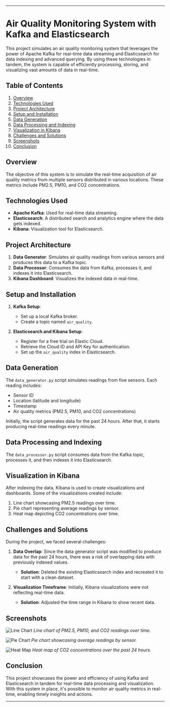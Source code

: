 ---

# Air Quality Monitoring System with Kafka and Elasticsearch

This project simulates an air quality monitoring system that leverages the power of Apache Kafka for real-time data streaming and Elasticsearch for data indexing and advanced querying. By using these technologies in tandem, the system is capable of efficiently processing, storing, and visualizing vast amounts of data in real-time.

## Table of Contents
1. [Overview](#overview)
2. [Technologies Used](#technologies-used)
3. [Project Architecture](#project-architecture)
4. [Setup and Installation](#setup-and-installation)
5. [Data Generation](#data-generation)
6. [Data Processing and Indexing](#data-processing-and-indexing)
7. [Visualization in Kibana](#visualization-in-kibana)
8. [Challenges and Solutions](#challenges-and-solutions)
9. [Screenshots](#screenshots)
10. [Conclusion](#conclusion)

## Overview

The objective of this system is to simulate the real-time acquisition of air quality metrics from multiple sensors distributed in various locations. These metrics include PM2.5, PM10, and CO2 concentrations.

## Technologies Used

- **Apache Kafka**: Used for real-time data streaming.
- **Elasticsearch**: A distributed search and analytics engine where the data gets indexed.
- **Kibana**: Visualization tool for Elasticsearch.

## Project Architecture

1. **Data Generator**: Simulates air quality readings from various sensors and produces this data to a Kafka topic.
2. **Data Processor**: Consumes the data from Kafka, processes it, and indexes it into Elasticsearch.
3. **Kibana Dashboard**: Visualizes the indexed data in real-time.

## Setup and Installation

1. **Kafka Setup**: 
   - Set up a local Kafka broker.
   - Create a topic named `air_quality`.

2. **Elasticsearch and Kibana Setup**:
   - Register for a free trial on Elastic Cloud.
   - Retrieve the Cloud ID and API Key for authentication.
   - Set up the `air_quality` index in Elasticsearch.

## Data Generation

The `data_generator.py` script simulates readings from five sensors. Each reading includes:

- Sensor ID
- Location (latitude and longitude)
- Timestamp
- Air quality metrics (PM2.5, PM10, and CO2 concentrations)

Initially, the script generates data for the past 24 hours. After that, it starts producing real-time readings every minute.

## Data Processing and Indexing

The `data_processor.py` script consumes data from the Kafka topic, processes it, and then indexes it into Elasticsearch. 

## Visualization in Kibana

After indexing the data, Kibana is used to create visualizations and dashboards. Some of the visualizations created include:

1. Line chart showcasing PM2.5 readings over time.
2. Pie chart representing average readings by sensor.
3. Heat map depicting CO2 concentrations over time.

## Challenges and Solutions

During the project, we faced several challenges:

1. **Data Overlap**: Since the data generator script was modified to produce data for the past 24 hours, there was a risk of overlapping data with previously indexed values. 
   - **Solution**: Deleted the existing Elasticsearch index and recreated it to start with a clean dataset.

2. **Visualization Timeframe**: Initially, Kibana visualizations were not reflecting real-time data. 
   - **Solution**: Adjusted the time range in Kibana to show recent data.

## Screenshots

![Line Chart](path_to_line_chart_screenshot.png)
*Line chart of PM2.5, PM10, and CO2 readings over time.*

![Pie Chart](path_to_pie_chart_screenshot.png)
*Pie chart showcasing average readings by sensor.*

![Heat Map](path_to_heat_map_screenshot.png)
*Heat map of CO2 concentrations over the past 24 hours.*

## Conclusion

This project showcases the power and efficiency of using Kafka and Elasticsearch in tandem for real-time data processing and visualization. With this system in place, it's possible to monitor air quality metrics in real-time, enabling timely insights and actions.

---